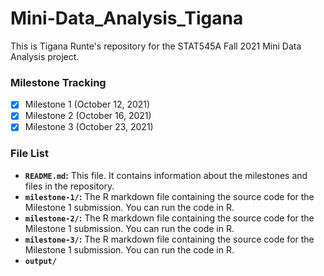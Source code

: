 # Mini-Data_Analysis_Tigana

This is Tigana Runte's repository for the STAT545A Fall 2021 Mini Data Analysis project.

### Milestone Tracking

- [x] Milestone 1 (October 12, 2021)
- [x] Milestone 2 (October 16, 2021)
- [x] Milestone 3 (October 23, 2021)

### File List

- **`README.md`:** This file. It contains information about the milestones and files in the repository.
- **`milestone-1/`:** The R markdown file containing the source code for the Milestone 1 submission. You can run the code in R.
- **`milestone-2/`:** The R markdown file containing the source code for the Milestone 1 submission. You can run the code in R.
- **`milestone-3/`:** The R markdown file containing the source code for the Milestone 1 submission. You can run the code in R.
- **`output/`**

